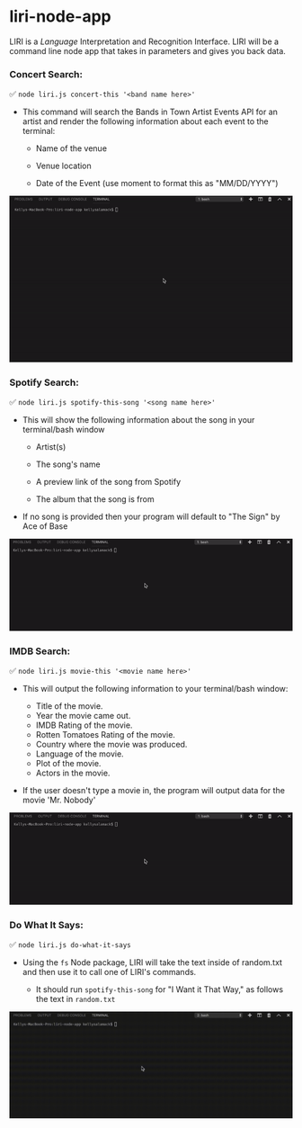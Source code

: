 # liri-node-app

LIRI is a _Language_ Interpretation and Recognition Interface. LIRI will be a command line node app that takes in parameters and gives you back data.

### Concert Search:

✅ `node liri.js concert-this '<band name here>'`

* This command will search the Bands in Town Artist Events API for an artist and render the following information about each event to the terminal:

    * Name of the venue

    * Venue location

    * Date of the Event (use moment to format this as "MM/DD/YYYY")

![Screen One](./links/concert-this-screen.gif)

### Spotify Search:

✅ `node liri.js spotify-this-song '<song name here>'`

   * This will show the following information about the song in your terminal/bash window

     * Artist(s)

     * The song's name

     * A preview link of the song from Spotify

     * The album that the song is from

   * If no song is provided then your program will default to "The Sign" by Ace of Base

![Screen Two](./links/spotify-this-song-screen.gif)

### IMDB Search:

✅ `node liri.js movie-this '<movie name here>'`

   * This will output the following information to your terminal/bash window:

       * Title of the movie.
       * Year the movie came out.
       * IMDB Rating of the movie.
       * Rotten Tomatoes Rating of the movie.
       * Country where the movie was produced.
       * Language of the movie.
       * Plot of the movie.
       * Actors in the movie.

   * If the user doesn't type a movie in, the program will output data for the movie 'Mr. Nobody'

![Screen Three](./links/movie-this-screen.gif)

### Do What It Says:

✅ `node liri.js do-what-it-says`

   * Using the `fs` Node package, LIRI will take the text inside of random.txt and then use it to call one of LIRI's commands.

     * It should run `spotify-this-song` for "I Want it That Way," as follows the text in `random.txt`

![Screen Four](./links/do-what-it-says.gif)